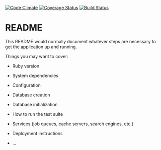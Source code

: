 [![Code Climate](https://codeclimate.com/github/andela-morekoya/buclist/badges/gpa.svg)](https://codeclimate.com/github/andela-morekoya/buclist)
[![Coverage Status](https://coveralls.io/repos/github/andela-morekoya/buclist/badge.svg?branch=search)](https://coveralls.io/github/andela-morekoya/buclist?branch=search)
[![Build Status](https://travis-ci.org/andela-morekoya/buclist.svg?branch=search)](https://travis-ci.org/andela-morekoya/buclist)
# README


This README would normally document whatever steps are necessary to get the
application up and running.

Things you may want to cover:

* Ruby version

* System dependencies

* Configuration

* Database creation

* Database initialization

* How to run the test suite

* Services (job queues, cache servers, search engines, etc.)

* Deployment instructions

* ...

